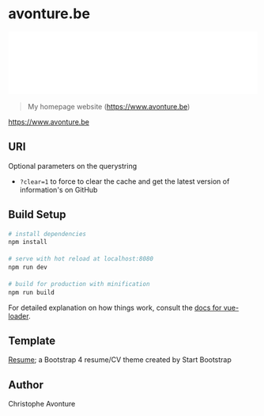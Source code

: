 # avonture.be

![Banner](./banner.svg)

> My homepage website (https://www.avonture.be)

https://www.avonture.be

## URI

Optional parameters on the querystring

- `?clear=1` to force to clear the cache and get the latest version of information's on GitHub

## Build Setup

```bash
# install dependencies
npm install

# serve with hot reload at localhost:8080
npm run dev

# build for production with minification
npm run build
```

For detailed explanation on how things work, consult the [docs for vue-loader](http://vuejs.github.io/vue-loader).

## Template

[Resume](https://github.com/BlackrockDigital/startbootstrap-resume); a Bootstrap 4 resume/CV theme created by Start Bootstrap

## Author

Christophe Avonture
